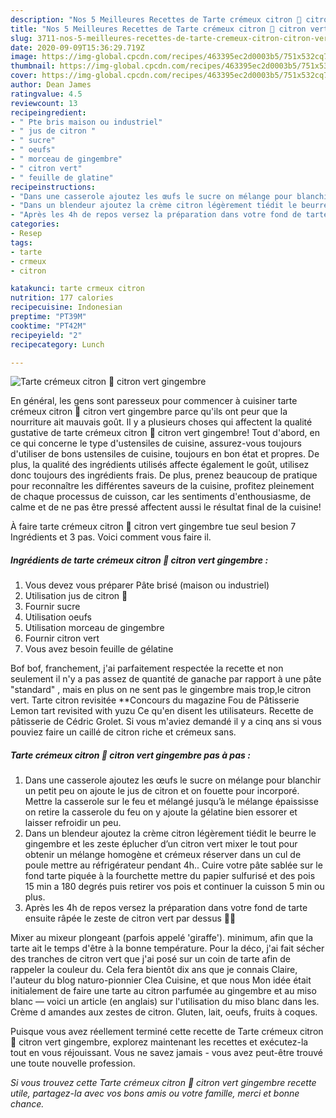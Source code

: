 ```yaml
---
description: "Nos 5 Meilleures Recettes de Tarte crémeux citron 🍋 citron vert gingembre"
title: "Nos 5 Meilleures Recettes de Tarte crémeux citron 🍋 citron vert gingembre"
slug: 3711-nos-5-meilleures-recettes-de-tarte-cremeux-citron-citron-vert-gingembre
date: 2020-09-09T15:36:29.719Z
image: https://img-global.cpcdn.com/recipes/463395ec2d0003b5/751x532cq70/tarte-cremeux-citron-🍋-citron-vert-gingembre-photo-principale-de-la-recette.jpg
thumbnail: https://img-global.cpcdn.com/recipes/463395ec2d0003b5/751x532cq70/tarte-cremeux-citron-🍋-citron-vert-gingembre-photo-principale-de-la-recette.jpg
cover: https://img-global.cpcdn.com/recipes/463395ec2d0003b5/751x532cq70/tarte-cremeux-citron-🍋-citron-vert-gingembre-photo-principale-de-la-recette.jpg
author: Dean James
ratingvalue: 4.5
reviewcount: 13
recipeingredient:
- " Pte bris maison ou industriel"
- " jus de citron "
- " sucre"
- " oeufs"
- " morceau de gingembre"
- " citron vert"
- " feuille de glatine"
recipeinstructions:
- "Dans une casserole ajoutez les œufs le sucre on mélange pour blanchir un petit peu on ajoute le jus de citron et on fouette pour incorporé. Mettre la casserole sur le feu et mélangé jusqu’à le mélange épaississe on retire la casserole du feu on y ajoute la gélatine bien essorer et laisser refroidir un peu."
- "Dans un blendeur ajoutez la crème citron légèrement tiédit le beurre le gingembre et les zeste éplucher d’un citron vert mixer le tout pour obtenir un mélange homogène et crémeux réserver dans un cul de poule mettre au réfrigérateur pendant 4h.. Cuire votre pâte sablée sur le fond tarte piquée à la fourchette mettre du papier sulfurisé et des pois 15 min a 180 degrés puis retirer vos pois et continuer la cuisson 5 min ou plus."
- "Après les 4h de repos versez la préparation dans votre fond de tarte ensuite râpée le zeste de citron vert par dessus 👌🏽"
categories:
- Resep
tags:
- tarte
- crmeux
- citron

katakunci: tarte crmeux citron 
nutrition: 177 calories
recipecuisine: Indonesian
preptime: "PT39M"
cooktime: "PT42M"
recipeyield: "2"
recipecategory: Lunch

---
```



![Tarte crémeux citron 🍋 citron vert gingembre](https://img-global.cpcdn.com/recipes/463395ec2d0003b5/751x532cq70/tarte-cremeux-citron-🍋-citron-vert-gingembre-photo-principale-de-la-recette.jpg)

En général, les gens sont paresseux pour commencer à cuisiner tarte crémeux citron 🍋 citron vert gingembre parce qu'ils ont peur que la nourriture ait mauvais goût. Il y a plusieurs choses qui affectent la qualité gustative de tarte crémeux citron 🍋 citron vert gingembre! Tout d'abord, en ce qui concerne le type d'ustensiles de cuisine, assurez-vous toujours d'utiliser de bons ustensiles de cuisine, toujours en bon état et propres. De plus, la qualité des ingrédients utilisés affecte également le goût, utilisez donc toujours des ingrédients frais. De plus, prenez beaucoup de pratique pour reconnaître les différentes saveurs de la cuisine, profitez pleinement de chaque processus de cuisson, car les sentiments d'enthousiasme, de calme et de ne pas être pressé affectent aussi le résultat final de la cuisine!

<!--inarticleads1-->

À faire tarte crémeux citron 🍋 citron vert gingembre tue seul besion 7 Ingrédients et 3 pas. Voici comment vous faire il.

##### Ingrédients de tarte crémeux citron 🍋 citron vert gingembre :

1. Vous devez vous préparer  Pâte brisé (maison ou industriel)
1. Utilisation  jus de citron 🍋
1. Fournir  sucre
1. Utilisation  oeufs
1. Utilisation  morceau de gingembre
1. Fournir  citron vert
1. Vous avez besoin  feuille de gélatine


Bof bof, franchement, j&#39;ai parfaitement respectée la recette et non seulement il n&#39;y a pas assez de quantité de ganache par rapport à une pâte &#34;standard&#34; , mais en plus on ne sent pas le gingembre mais trop,le citron vert. Tarte citron revisitée **Concours du magazine Fou de Pâtisserie Lemon tart revisited with yuzu Ce qu&#39;en disent les utilisateurs. Recette de pâtisserie de Cédric Grolet. Si vous m&#39;aviez demandé il y a cinq ans si vous pouviez faire un caillé de citron riche et crémeux sans. 

<!--inarticleads2-->

##### Tarte crémeux citron 🍋 citron vert gingembre pas à pas :

1. Dans une casserole ajoutez les œufs le sucre on mélange pour blanchir un petit peu on ajoute le jus de citron et on fouette pour incorporé. Mettre la casserole sur le feu et mélangé jusqu’à le mélange épaississe on retire la casserole du feu on y ajoute la gélatine bien essorer et laisser refroidir un peu.
1. Dans un blendeur ajoutez la crème citron légèrement tiédit le beurre le gingembre et les zeste éplucher d’un citron vert mixer le tout pour obtenir un mélange homogène et crémeux réserver dans un cul de poule mettre au réfrigérateur pendant 4h.. Cuire votre pâte sablée sur le fond tarte piquée à la fourchette mettre du papier sulfurisé et des pois 15 min a 180 degrés puis retirer vos pois et continuer la cuisson 5 min ou plus.
1. Après les 4h de repos versez la préparation dans votre fond de tarte ensuite râpée le zeste de citron vert par dessus 👌🏽


Mixer au mixeur plongeant (parfois appelé &#39;giraffe&#39;). minimum, afin que la tarte ait le temps d&#39;être à la bonne température. Pour la déco, j&#39;ai fait sécher des tranches de citron vert que j&#39;ai posé sur un coin de tarte afin de rappeler la couleur du. Cela fera bientôt dix ans que je connais Claire, l&#39;auteur du blog naturo-pionnier Clea Cuisine, et que nous Mon idée était initialement de faire une tarte au citron parfumée au gingembre et au miso blanc — voici un article (en anglais) sur l&#39;utilisation du miso blanc dans les. Crème d amandes aux zestes de citron. Gluten, lait, oeufs, fruits à coques. 

<!--inarticleads1-->

<p>
Puisque vous avez réellement terminé cette recette de Tarte crémeux citron 🍋 citron vert gingembre, explorez maintenant les recettes et exécutez-la tout en vous réjouissant. Vous ne savez jamais - vous avez peut-être trouvé une toute nouvelle profession.
</p>

<p>
<i>Si vous trouvez cette Tarte crémeux citron 🍋 citron vert gingembre recette utile, partagez-la avec vos bons amis ou votre famille, merci et bonne chance.</i>
</p>
